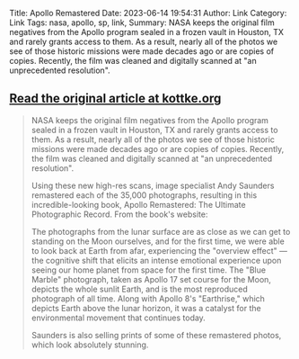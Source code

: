 Title: Apollo Remastered
Date: 2023-06-14 19:54:31
Author: Link
Category: Link
Tags: nasa, apollo, sp, link, 
Summary: NASA keeps the original film negatives from the Apollo program sealed in a frozen vault in Houston, TX and rarely grants access to them. As a result, nearly all of the photos we see of those historic missions were made decades ago or are copies of copies. Recently, the film was cleaned and digitally scanned at "an unprecedented resolution".

## [Read the original article at kottke.org](https://kottke.org/23/06/apollo-remastered)
> NASA keeps the original film negatives from the Apollo program sealed in a frozen vault in Houston, TX and rarely grants access to them. As a result, nearly all of the photos we see of those historic missions were made decades ago or are copies of copies. Recently, the film was cleaned and digitally scanned at "an unprecedented resolution".
> 
> Using these new high-res scans, image specialist Andy Saunders remastered each of the 35,000 photographs, resulting in this incredible-looking book, Apollo Remastered: The Ultimate Photographic Record. From the book's website:
> 
> The photographs from the lunar surface are as close as we can get to standing on the Moon ourselves, and for the first time, we were able to look back at Earth from afar, experiencing the "overview effect" — the cognitive shift that elicits an intense emotional experience upon seeing our home planet from space for the first time. The "Blue Marble" photograph, taken as Apollo 17 set course for the Moon, depicts the whole sunlit Earth, and is the most reproduced photograph of all time. Along with Apollo 8's "Earthrise," which depicts Earth above the lunar horizon, it was a catalyst for the environmental movement that continues today.
> 
> Saunders is also selling prints of some of these remastered photos, which look absolutely stunning.

